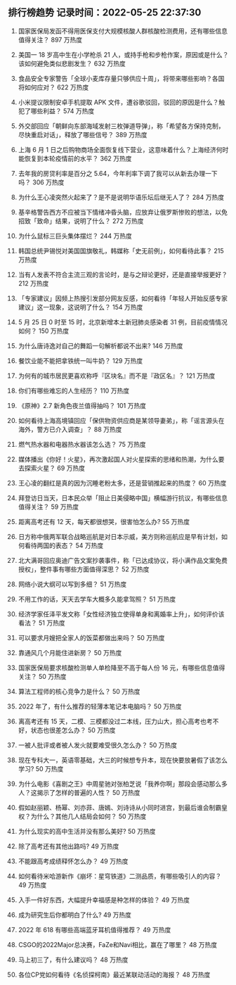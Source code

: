 
## 排行榜趋势 记录时间：2022-05-25 22:37:30
  
  1. 国家医保局发函不得用医保支付大规模核酸人群核酸检测费用，还有哪些信息值得关注？ 897 万热度
    
  2. 美国一 18 岁高中生在小学枪杀 21 人，或持手枪和步枪作案，原因或是什么？该如何避免类似悲剧发生？ 632 万热度
    
  3. 食品安全专家警告「全球小麦库存量只够供应十周」，将带来哪些影响？各国将如何应对？ 622 万热度
    
  4. 小米提议限制安卓手机提取 APK 文件，遭谷歌驳回，驳回的原因是什么？触犯了哪些利益？ 574 万热度
    
  5. 外交部回应「朝鲜向东部海域发射三枚弹道导弹」，称「希望各方保持克制，尽快重启对话」，释放了哪些信号？ 389 万热度
    
  6. 上海 6 月 1 日之后购物商场全面恢复线下营业，这意味着什么？上海经济何时能恢复到本轮疫情前的水平？ 362 万热度
    
  7. 去年我的房贷利率是百分之 5.64，今年利率下调了我可以从新去办理一下吗？ 306 万热度
    
  8. 为什么王心凌突然火起来了？是不是说明华语乐坛后继无人了？ 284 万热度
    
  9. 基辛格警告西方不应被当下情绪冲昏头脑，应放弃让俄罗斯惨败的想法，以免招致「致命」结果，说明了什么？ 272 万热度
    
  10. 为什么鼠标三巨头集体摆烂？ 244 万热度
    
  11. 韩国总统尹锡悦对美国国旗敬礼，韩媒称「史无前例」，如何看待此事？ 215 万热度
    
  12. 当有人发表不符合主流三观的言论时，是与之辩论更好，还是直接举报更好？ 212 万热度
    
  13. 「专家建议」因频上热搜引发部分网友反感，如何看待「年轻人开始反感专家建议」这一现象，这说明了什么？ 154 万热度
    
  14. 5 月 25 日 0 时至 15 时，北京新增本土新冠肺炎感染者 31 例，目前疫情情况如何？ 150 万热度
    
  15. 为什么唐诗逸对自己的舞蹈一句解析都说不出来? 146 万热度
    
  16. 餐饮业能不能把拿铁统一叫牛奶？ 129 万热度
    
  17. 为何有的城市居民更喜欢称呼『区块名』而不是『政区名』？ 121 万热度
    
  18. 你们有哪些难忘的人生经历？ 110 万热度
    
  19. 《原神》2.7 新角色夜兰值得抽吗？ 101 万热度
    
  20. 如何看待上海高境镇回应「保供物资供应商是某领导妻弟」，称「谣言源头在海外，警方已介入调查」？ 88 万热度
    
  21. 燃气热水器和电器热水器该怎么选？ 75 万热度
    
  22. 媒体播出《你好！火星》，再次激起国人对火星探索的思绪和热潮，为什么要去探索火星？ 69 万热度
    
  23. 王心凌的翻红是真的因为沉睡老粉太多，还是营销推起来的热度？ 60 万热度
    
  24. 拜登访日当天，日本民众举「阻止日美侵略中国」横幅游行抗议，有哪些信息值得关注？ 59 万热度
    
  25. 距离高考还有 12 天，每天都很想哭，很害怕怎么办? 55 万热度
    
  26. 日方称中俄两军联合战略巡航是对日本示威，美方则称巡航应是早有计划，如何看待两国的表态？ 54 万热度
    
  27. 北大满哥回应奥迪广告文案抄袭事件，称「已达成协议，将小满作品文案免费授权」，整件事有哪些方面值得深思？ 52 万热度
    
  28. 网络小说大纲可以写到多细？ 51 万热度
    
  29. 不用工作的话，天天去学车大概多久能拿驾照？ 51 万热度
    
  30. 经济学家任泽平发文称「女性经济独立使得单身和离婚率上升」，如何评价该看法？ 51 万热度
    
  31. 可以要求月嫂把全家人的饭菜都做出来吗？ 50 万热度
    
  32. 靠通风几个月能住进新房？ 50 万热度
    
  33. 国家医保局要求核酸检测单人单检降至不高于每人份 16 元，有哪些信息值得关注？ 50 万热度
    
  34. 算法工程师的核心竞争力是什么？ 50 万热度
    
  35. 2022 年了，有什么推荐的轻薄本笔记本电脑吗？ 50 万热度
    
  36. 离高考还有 15 天，二模、三模都没过二本线，压力山大，担心高考也考不好，状态也很差怎么办？ 50 万热度
    
  37. 一被人批评或者被人发火就要难受很久怎么办？ 50 万热度
    
  38. 现在专科大一，英语零基础，大三的时候想专升本，现在快要放暑假了该怎么学习? 50 万热度
    
  39. 为什么电影《喜剧之王》中周星驰对张柏芝说「我养你啊」那段会感动那么多人？这揭示了怎样的普遍的人性？ 50 万热度
    
  40. 假如赵丽颖、杨幂、刘亦菲、唐嫣、刘诗诗从小同时进宫，到最后谁会制霸皇权？为什么？其他几人结局会如何？ 50 万热度
    
  41. 为什么现实的高中生活并没有那么美好? 50 万热度
    
  42. 除了高考还有其他出路吗? 49 万热度
    
  43. 不能跟高考成绩释怀怎么办？ 49 万热度
    
  44. 如何看待米哈游新作《崩坏：星穹铁道》二测品质，有哪些吸引人的内容？ 49 万热度
    
  45. 入手一件好东西，大幅提升幸福感是种怎样的体验？ 49 万热度
    
  46. 成为研究生后你都明白了什么? 49 万热度
    
  47. 2022 年 618 有哪些高端蓝牙耳机值得推荐？ 49 万热度
    
  48. CSGO的2022Major总决赛，FaZe和Navi相比，赢在了哪里？ 48 万热度
    
  49. 马上初三了，有什么建议吗？ 48 万热度
    
  50. 各位CP党如何看待《名侦探柯南》最近某联动活动的海报？ 48 万热度
    
